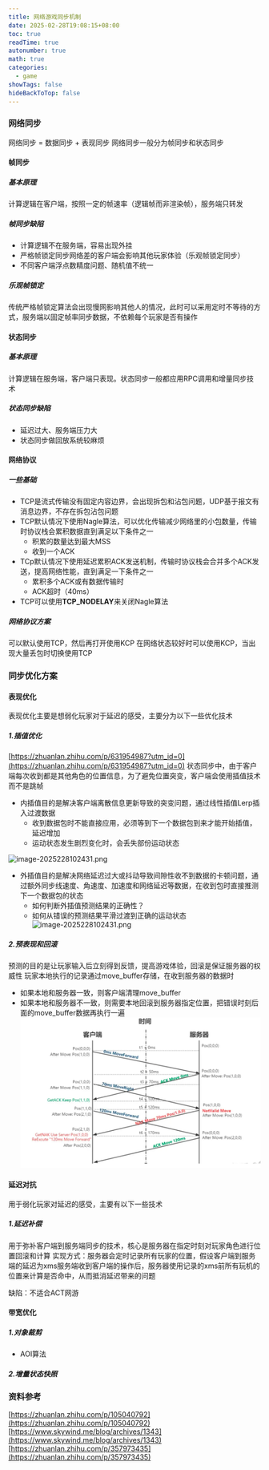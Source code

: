 ```yaml
---
title: 网络游戏同步机制
date: 2025-02-28T19:08:15+08:00
toc: true
readTime: true
autonumber: true
math: true
categories:
  - game
showTags: false
hideBackToTop: false
---
```

### 网络同步
网络同步 = 数据同步 + 表现同步
网络同步一般分为帧同步和状态同步

#### 帧同步
##### 基本原理
计算逻辑在客户端，按照一定的帧速率（逻辑帧而非渲染帧），服务端只转发

##### 帧同步缺陷
- 计算逻辑不在服务端，容易出现外挂
- 严格帧锁定同步网络差的客户端会影响其他玩家体验（乐观帧锁定同步）
- 不同客户端浮点数精度问题、随机值不统一

##### 乐观帧锁定
传统严格帧锁定算法会出现慢网影响其他人的情况，此时可以采用定时不等待的方式，服务端以固定帧率同步数据，不依赖每个玩家是否有操作

#### 状态同步
##### 基本原理
计算逻辑在服务端，客户端只表现。状态同步一般都应用RPC调用和增量同步技术

##### 状态同步缺陷
- 延迟过大、服务端压力大
- 状态同步做回放系统较麻烦

#### 网络协议
##### 一些基础
- TCP是流式传输没有固定内容边界，会出现拆包和沾包问题，UDP基于报文有消息边界，不存在拆包沾包问题
- TCP默认情况下使用Nagle算法，可以优化传输减少网络里的小包数量，传输时协议栈会累积数据直到满足以下条件之一
    - 积累的数量达到最大MSS
    - 收到一个ACK
- TCp默认情况下使用延迟累积ACK发送机制，传输时协议栈会合并多个ACK发送，提高网络性能，直到满足一下条件之一
    - 累积多个ACK或有数据传输时
    - ACK超时（40ms）
- TCP可以使用**TCP_NODELAY**来关闭Nagle算法

##### 网络协议方案
可以默认使用TCP，然后再打开使用KCP
在网络状态较好时可以使用KCP，当出现大量丢包时切换使用TCP

### 同步优化方案
#### 表现优化
表现优化主要是想弱化玩家对于延迟的感受，主要分为以下一些优化技术

##### 1.插值优化
[https://zhuanlan.zhihu.com/p/631954987?utm_id=0](https://zhuanlan.zhihu.com/p/631954987?utm_id=0)
状态同步中，由于客户端每次收到都是其他角色的位置信息，为了避免位置突变，客户端会使用插值技术而不是跳帧
- 内插值目的是解决客户端离散信息更新导致的突变问题，通过线性插值Lerp插入过渡数据
    - 收到数据包时不能直接应用，必须等到下一个数据包到来才能开始插值，延迟增加
    - 运动状态发生剧烈变化时，会丢失部份运动状态

![image-2025228102431.png](https://pic4.zhimg.com/v2-3fea56f86c6bffa3d32ae1681fe9ad73_b.webp)

- 外插值目的是解决网络延迟过大或抖动导致间隙性收不到数据的卡顿问题，通过额外同步线速度、角速度、加速度和网络延迟等数据，在收到包时直接推测下一个数据包的状态
    - 如何判断外插值预测结果的正确性？
    - 如何从错误的预测结果平滑过渡到正确的运动状态
![image-2025228102431.png](https://pic2.zhimg.com/v2-7f440b970fbc0ea086e930ad3ffae781_b.webp)

##### 2.预表现和回滚
预测的目的是让玩家输入后立刻得到反馈，提高游戏体验，回滚是保证服务器的权威性
玩家本地执行的记录通过move_buffer存储，在收到服务器的数据时
- 如果本地和服务器一致，则客户端清理move_buffer
- 如果本地和服务器不一致，则需要本地回滚到服务器指定位置，把错误时刻后面的move_buffer数据再执行一遍
![image-20252281226618.png](images/%E7%BD%91%E7%BB%9C%E6%B8%B8%E6%88%8F%E5%90%8C%E6%AD%A5%E6%9C%BA%E5%88%B6/image-20252281226618.png)

#### 延迟对抗
用于弱化玩家对延迟的感受，主要有以下一些技术

##### 1.延迟补偿
用于弥补客户端到服务端同步的技术，核心是服务器在指定时刻对玩家角色进行位置回滚和计算
实现方式：服务器会定时记录所有玩家的位置，假设客户端到服务端的延迟为xms服务端收到客户端的操作后，服务器使用记录的xms前所有玩机的位置来计算是否命中，从而抵消延迟带来的问题

缺陷：不适合ACT网游

#### 带宽优化
##### 1.对象裁剪
- AOI算法

##### 2.增量状态快照


### 资料参考
[https://zhuanlan.zhihu.com/p/105040792](https://zhuanlan.zhihu.com/p/105040792)
[https://www.skywind.me/blog/archives/1343](https://www.skywind.me/blog/archives/1343)
[https://zhuanlan.zhihu.com/p/357973435](https://zhuanlan.zhihu.com/p/357973435)